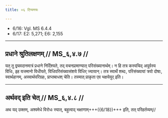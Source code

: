 ```yaml
---
title: ०६ टिप्पणयः

---
```

- 6/16: Vgl. MS 6.4.4
- 6/17: E2: 5,271; E6: 2,155

____________________________________________


## प्रधाने श्रुतिलक्षणम् // MS_६,४.७ //

यत् तु द्व्यवदानमात्रं प्रधाने निर्दिश्यते, तद् वचनप्रामाण्यात् परिसंख्यानार्थम्। न हि तत्र कस्यचिद् अपूर्वस्य विधिः, इह यजमानो विधीयते, विधिपरिसंख्यासंशये विधिर् ज्यायान्। तत्र स्वार्थे शब्दः, परिसंख्यायां त्रयो दोषाः, स्वार्थहानम्, अस्वार्थपरिग्रहः, प्राप्तबाधश् चेति। तस्मात् प्राकृता एव भक्षयेयुर् इति।


____________________________________________


## अर्थवद् इति चेत् // MS_६,४.८ //

अथ यद् उक्तम्, अश्वमेधे विरोधः स्यात्, बहुत्वाद् भक्षाणाम्+++({6/18})+++ इति, तत् परिहर्तव्यम्//
